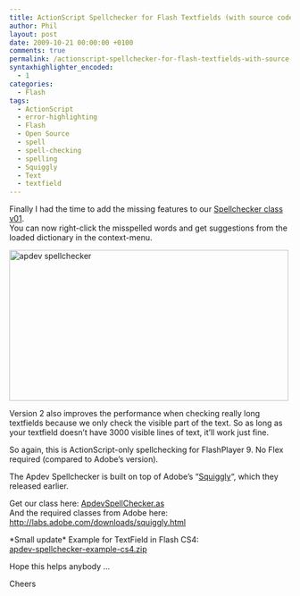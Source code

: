 ```yaml
---
title: ActionScript Spellchecker for Flash Textfields (with source code and example)
author: Phil
layout: post
date: 2009-10-21 00:00:00 +0100
comments: true
permalink: /actionscript-spellchecker-for-flash-textfields-with-source-code-and-example/
syntaxhighlighter_encoded:
  - 1
categories:
  - Flash
tags:
  - ActionScript
  - error-highlighting
  - Flash
  - Open Source
  - spell
  - spell-checking
  - spelling
  - Squiggly
  - Text
  - textfield
---
```

Finally I had the time to add the missing features to our <a href="/actionscript-spell-checking-with-squiggly-as3-only-and-flash-9-compatible/" target="_blank">Spellchecker class v01</a>.  
You can now right-click the misspelled words and get suggestions from the loaded dictionary in the context-menu.

<a href="/examples/apdev_spellchecker/" target="_blank"><img src="/images/2009/10/apdev_spellchecker.gif" alt="apdev spellchecker" title="apdev spellchecker" width="500" height="270" class="alignnone size-full wp-image-691" /></a>

<!--more-->

Version 2 also improves the performance when checking really long textfields because we only check the visible part of the text. So as long as your textfield doesn&#8217;t have 3000 visible lines of text, it&#8217;ll work just fine.

So again, this is ActionScript-only spellchecking for FlashPlayer 9. No Flex required (compared to Adobe&#8217;s version).

The Apdev Spellchecker is built on top of Adobe&#8217;s &#8220;<a href="http://labs.adobe.com/technologies/squiggly/" target="_blank">Squiggly</a>&#8220;, which they released earlier.

Get our class here: <a href="/examples/apdev_spellchecker/src/ApdevSpellChecker.as" target="_blank">ApdevSpellChecker.as</a>  
And the required classes from Adobe here: <a href="http://labs.adobe.com/downloads/squiggly.html" target="_blank">http://labs.adobe.com/downloads/squiggly.html</a>

\*Small update\* Example for TextField in Flash CS4:  
[apdev-spellchecker-example-cs4.zip][1]

Hope this helps anybody &#8230;

Cheers 

 [1]: /examples/apdev_spellchecker/apdev-spellchecker-example-cs4.zip